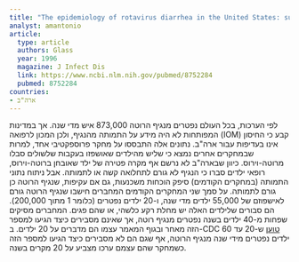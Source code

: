 ```yaml
---
title: "The epidemiology of rotavirus diarrhea in the United States: surveillance and estimates of disease burden"
analyst: amantonio
article:
  type: article
  authors: Glass
  year: 1996
  magazine: J Infect Dis
  link: https://www.ncbi.nlm.nih.gov/pubmed/8752284
  pubmed: 8752284
countries:
- ארה"ב
---
```


לפי הערכות, בכל העולם נפטרים מנגיף הרוטה 873,000 איש מדי שנה. אך במדינות המפותחות לא היה מידע על התמותה מהנגיף, ולכן המכון לרפואה (IOM) קבע כי החיסון אינו בעדיפות עבור ארה"ב. נתונים אלה התבססו על מחקר פרוספקטיבי אחד, למרות שבמחקרים אחרים נמצא כי שליש מהילדים שאושפזו בעקבות שלשולים סבלו מרוטה-וירוס.
כיוון שבארה"ב לא נרשם אף מקרה פטירה של ילד שאובחן ברוטה-וירוס, רופאי ילדים סברו כי הנגיף לא גורם לתחלואה קשה או לתמותה. אבל ניתוח נתוני התמותה (במחקרים הקודמים) סיפק הוכחות משכנעות, גם אם עקיפות, שנגיף הרוטה כן גורם לתמותה.
על סמך שני המחקרים הקודמים המחברים חישבו שנגיף הרוטה גורם לאישפוזם של 55,000 ילדים מדי שנה, ו-20 ילדים נפטרים (כלומר 1 מתוך 200,000). הם סבורים שלילדים האלה יש מחלת רקע כלשהי, או שהם פגים.
המחברים מסיקים שפחות מ-40 ילדים בשנה נפטרים מנגיף רוטה, אך שאינם מסבירים כיצד הגיעו למספר הזה מאחר ובגוף המאמר עצמו הם מדברים על 20 ילדים.
ב-CDC [טוען](https://www.cdc.gov/vaccines/pubs/pinkbook/rota.html) ש-20 עד 60 ילדים נפטרים מידי שנה מנגיף הרוטה, אף שגם הם לא מסבירים כיצד הגיעו למספר הזה כשמחקר שהם עצמם ערכו מצביע על 20 מקרים בשנה.
